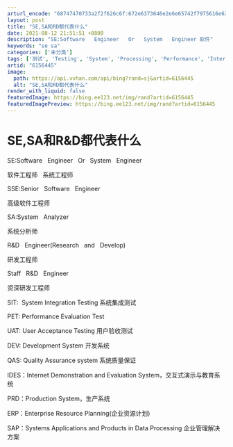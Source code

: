 ```yaml
---
arturl_encode: "68747470733a2f2f626c6f:672e6373646e2e6e65742f7975616e626f69746c6975797561:6e2f61727469636c652f64657461696c732f36313536343435"
layout: post
title: "SE,SA和RD都代表什么"
date: 2021-08-12 21:51:51 +0800
description: "SE:Software   Engineer   Or   System   Engineer 软件"
keywords: "se sa"
categories: ['未分类']
tags: ['测试', 'Testing', 'System', 'Processing', 'Performance', 'Internet']
artid: "6156445"
image:
  path: https://api.vvhan.com/api/bing?rand=sj&artid=6156445
  alt: "SE,SA和RD都代表什么"
render_with_liquid: false
featuredImage: https://bing.ee123.net/img/rand?artid=6156445
featuredImagePreview: https://bing.ee123.net/img/rand?artid=6156445
---
```


# SE,SA和R&D都代表什么

SE:Software   Engineer   Or   System   Engineer
  
软件工程师   系统工程师
  
  
SSE:Senior   Software   Engineer
  
高级软件工程师
  
  
SA:System   Analyzer
  
系统分析师
  
  
R&D   Engineer(Research   and   Develop)
  
研发工程师
  
  
Staff   R&D   Engineer
  
资深研发工程师

SIT:  System Integration Testing 系统集成测试

PET: Performance Evaluation Test

UAT: User Acceptance Testing 用户验收测试

DEV: Development System 开发系统
  
QAS: Quality Assurance system 系统质量保证

IDES：Internet Demonstration and Evaluation System，交互式演示与教育系统

PRD：Production System，生产系统

ERP：Enterprise Resource Planning(企业资源计划)

SAP：Systems Applications and Products in Data Processing 企业管理解决方案